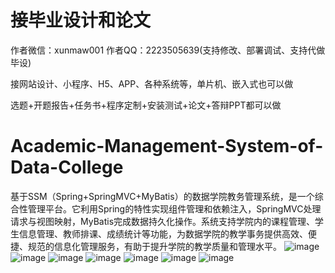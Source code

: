 # 接毕业设计和论文
作者微信：xunmaw001  作者QQ：2223505639(支持修改、部署调试、支持代做毕设)

接网站设计、小程序、H5、APP、各种系统等，单片机、嵌入式也可以做

选题+开题报告+任务书+程序定制+安装测试+论文+答辩PPT都可以做
# Academic-Management-System-of-Data-College
基于SSM（Spring+SpringMVC+MyBatis）的数据学院教务管理系统，是一个综合性管理平台。它利用Spring的特性实现组件管理和依赖注入，SpringMVC处理请求与视图映射，MyBatis完成数据持久化操作。系统支持学院内的课程管理、学生信息管理、教师排课、成绩统计等功能，为数据学院的教学事务提供高效、便捷、规范的信息化管理服务，有助于提升学院的教学质量和管理水平。
![image](https://github.com/user-attachments/assets/7953f320-77bf-44bd-b9e7-8d2619f3163b)
![image](https://github.com/user-attachments/assets/377d840b-2330-49a6-8974-91a3eb3cd78e)
![image](https://github.com/user-attachments/assets/7f4209cc-30d6-44d3-b9c7-257b373dfdbd)
![image](https://github.com/user-attachments/assets/ff76554e-b833-4eea-95e3-3cd45517d233)
![image](https://github.com/user-attachments/assets/9ab6dc76-de50-47ac-9b46-4edc6479d433)
![image](https://github.com/user-attachments/assets/78999f9d-f77b-48d1-957c-a5c825bc284c)
![image](https://github.com/user-attachments/assets/e2a10fdd-425a-4ac1-add0-1e87de7c4808)
